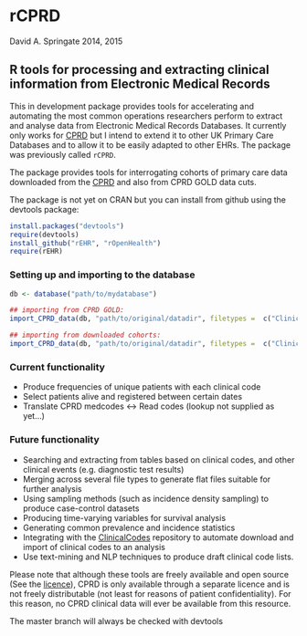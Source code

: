 rCPRD
=====

David A. Springate 2014, 2015

R tools for processing and extracting clinical information from Electronic Medical Records
-----------------------------------------------------------------------------

This in development package provides tools for accelerating and automating the most common operations researchers perform to extract and analyse data from Electronic Medical Records Databases.  It currently only works for [CPRD](www.cprd.com) but I intend to extend it to other UK Primary Care Databases and to allow it to be easily adapted to other EHRs. The package was previously called `rCPRD`.

The package provides tools for interrogating cohorts of primary care data downloaded from the [CPRD](www.cprd.com) and also from CPRD GOLD data cuts.

The package is not yet on CRAN but you can install from github using the devtools package:

```R
install.packages("devtools")
require(devtools)
install_github("rEHR", "rOpenHealth")
require(rEHR)
```

### Setting up and importing to the database

```R
db <- database("path/to/mydatabase")

## importing from CPRD GOLD:
import_CPRD_data(db, "path/to/original/datadir", filetypes =  c("Clinical", "Patient", "Practice", "Referral"), regex = "p[0-9]{3}")

## importing from downloaded cohorts:
import_CPRD_data(db, "path/to/original/datadir", filetypes =  c("Clinical", "Patient", "Practice", "Referral"), regex = "PET")
```

### Current functionality

* Produce frequencies of unique patients with each clinical code
* Select patients alive and registered between certain dates
* Translate CPRD medcodes <-> Read codes (lookup not supplied as yet...)

### Future functionality

* Searching and extracting from tables based on clinical codes, and other clinical events (e.g. diagnostic test results)
* Merging across several file types to generate flat files suitable for further analysis
* Using sampling methods (such as incidence density sampling) to produce case-control datasets
* Producing time-varying variables for survival analysis
* Generating common prevalence and incidence statistics
* Integrating with the [ClinicalCodes](www.clinicalcodes.org) repository to automate download and import of clinical codes to an analysis
* Use text-mining and NLP techniques to produce draft clinical code lists.



Please note that although these tools are freely available and open source (See the [licence](https://github.com/rOpenHealth/rEHR/blob/master/LICENSE)), CPRD is only available through a separate licence and is not freely distributable (not least for reasons of patient confidentiality).  For this reason, no CPRD clinical data will ever be available from this resource.

The master branch will always be checked with devtools



